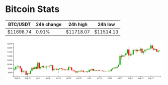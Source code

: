 # Bitcoin Stats

BTC/USDT|24h change|24h high|24h low|
|---|---|---|---|
|$11698.74|0.91%|$11718.07|$11514.13|

<img src="./chart.svg">
